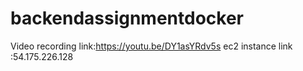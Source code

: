 # backendassignmentdocker
Video recording link:https://youtu.be/DY1asYRdv5s
ec2 instance link :54.175.226.128
